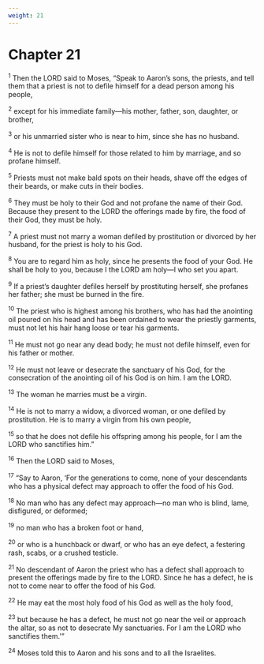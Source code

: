 ```yaml
---
weight: 21
---
```


# Chapter 21

<sup>1</sup> Then the LORD said to Moses, “Speak to Aaron’s sons, the priests, and tell them that a priest is not to defile himself for a dead person among his people, 

<sup>2</sup> except for his immediate family—his mother, father, son, daughter, or brother, 

<sup>3</sup> or his unmarried sister who is near to him, since she has no husband. 

<sup>4</sup> He is not to defile himself for those related to him by marriage, and so profane himself. 

<sup>5</sup> Priests must not make bald spots on their heads, shave off the edges of their beards, or make cuts in their bodies. 

<sup>6</sup> They must be holy to their God and not profane the name of their God. Because they present to the LORD the offerings made by fire, the food of their God, they must be holy. 

<sup>7</sup> A priest must not marry a woman defiled by prostitution or divorced by her husband, for the priest is holy to his God. 

<sup>8</sup> You are to regard him as holy, since he presents the food of your God. He shall be holy to you, because I the LORD am holy—I who set you apart. 

<sup>9</sup> If a priest’s daughter defiles herself by prostituting herself, she profanes her father; she must be burned in the fire. 

<sup>10</sup> The priest who is highest among his brothers, who has had the anointing oil poured on his head and has been ordained to wear the priestly garments, must not let his hair hang loose or tear his garments. 

<sup>11</sup> He must not go near any dead body; he must not defile himself, even for his father or mother. 

<sup>12</sup> He must not leave or desecrate the sanctuary of his God, for the consecration of the anointing oil of his God is on him. I am the LORD. 

<sup>13</sup> The woman he marries must be a virgin. 

<sup>14</sup> He is not to marry a widow, a divorced woman, or one defiled by prostitution. He is to marry a virgin from his own people, 

<sup>15</sup> so that he does not defile his offspring among his people, for I am the LORD who sanctifies him.” 

<sup>16</sup> Then the LORD said to Moses, 

<sup>17</sup> “Say to Aaron, ‘For the generations to come, none of your descendants who has a physical defect may approach to offer the food of his God. 

<sup>18</sup> No man who has any defect may approach—no man who is blind, lame, disfigured, or deformed; 

<sup>19</sup> no man who has a broken foot or hand, 

<sup>20</sup> or who is a hunchback or dwarf, or who has an eye defect, a festering rash, scabs, or a crushed testicle. 

<sup>21</sup> No descendant of Aaron the priest who has a defect shall approach to present the offerings made by fire to the LORD. Since he has a defect, he is not to come near to offer the food of his God. 

<sup>22</sup> He may eat the most holy food of his God as well as the holy food, 

<sup>23</sup> but because he has a defect, he must not go near the veil or approach the altar, so as not to desecrate My sanctuaries. For I am the LORD who sanctifies them.’” 

<sup>24</sup> Moses told this to Aaron and his sons and to all the Israelites. 


